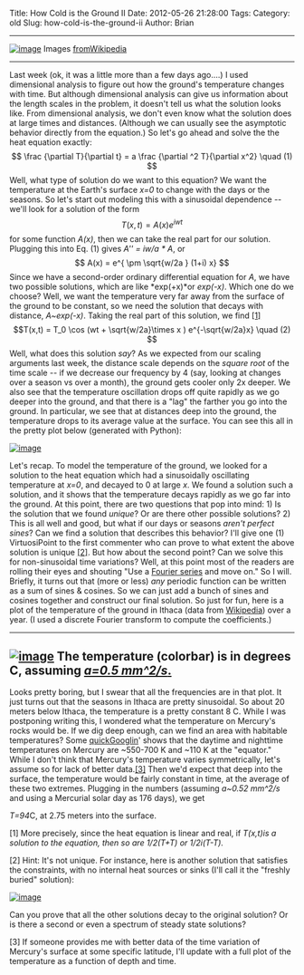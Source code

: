 Title: How Cold is the Ground II
Date: 2012-05-26 21:28:00
Tags: 
Category: old
Slug: how-cold-is-the-ground-ii
Author: Brian


  --------------------------------------------------------------------------------------------------------------------------------------------------------------------------------------------------------- -- --
  [![image](http://4.bp.blogspot.com/-NE8upI-YG1I/T8F4TvyfkyI/AAAAAAAAAA0/YmQ_KLlOseA/s200/mainImage.png)](http://4.bp.blogspot.com/-NE8upI-YG1I/T8F4TvyfkyI/AAAAAAAAAA0/YmQ_KLlOseA/s1600/mainImage.png)
  Images [from](http://en.wikipedia.org/wiki/File:Ithaca_Hemlock_Gorge.JPG)[Wikipedia](http://en.wikipedia.org/wiki/File:Mercury_in_color_-_Prockter07_centered.jpg)                                           
  --------------------------------------------------------------------------------------------------------------------------------------------------------------------------------------------------------- -- --

Last week (ok, it was a little more than a few days ago....) I used
dimensional analysis to figure out how the ground's temperature changes
with time. But although dimensional analysis can give us information
about the length scales in the problem, it doesn't tell us what the
solution looks like. From dimensional analysis, we don't even know what
the solution does at large times and distances. (Although we can usually
see the asymptotic behavior directly from the equation.) So let's go
ahead and solve the the heat equation exactly: $$ \frac {\partial
T}{\partial t} = a \frac {\partial ^2 T}{\partial x^2} \quad (1)
$$ Well, what type of solution do we want to this equation? We want the
temperature at the Earth's surface *x=0* to change with the days or the
seasons. So let's start out modeling this with a sinusoidal dependence
-- we'll look for a solution of the form $$ T(x,t) = A(x)e^{i wt} $$
for some function *A(x)*, then we can take the real part for our
solution. Plugging this into Eq. (1) gives *A'' = iw/a * A*, or $$ A(x)
= e^{ \pm \sqrt{w/2a } (1+i) x} $$ Since we have a second-order
ordinary differential equation for *A*, we have two possible solutions,
which are like *exp(+x)*or *exp(-x)*. Which one do we choose? Well, we
want the temperature very far away from the surface of the ground to be
constant, so we need the solution that decays with distance,
*A\~exp(-x)*. Taking the real part of this solution, we find
[[1]](#footnote-1) $$T(x,t) = T_0 \cos (wt + \sqrt{w/2a}\times x )
e^{-\sqrt{w/2a}x} \quad (2) $$ Well, what does this solution *say*?
As we expected from our scaling arguments last week, the distance scale
depends on the *square root* of the time scale -- if we decrease our
frequency by 4 (say, looking at changes over a season vs over a month),
the ground gets cooler only 2x deeper. We also see that the temperature
oscillation drops off quite rapidly as we go deeper into the ground, and
that there is a "lag" the farther you go into the ground. In particular,
we see that at distances deep into the ground, the temperature drops to
its average value at the surface. You can see this all in the pretty
plot below (generated with Python):

[![image](http://2.bp.blogspot.com/-sqMX0J6IxWE/T8FWTQUcMQI/AAAAAAAAAAM/_esX_l0VLjs/s400/SingleFrequency.png)](http://2.bp.blogspot.com/-sqMX0J6IxWE/T8FWTQUcMQI/AAAAAAAAAAM/_esX_l0VLjs/s1600/SingleFrequency.png)

Let's recap. To model the temperature of the ground, we looked for a
solution to the heat equation which had a sinusoidally oscillating
temperature at *x=0*, and decayed to 0 at large *x*. We found a solution
such a solution, and it shows that the temperature decays rapidly as we
go far into the ground. At this point, there are two questions that pop
into mind: 1) Is the solution that we found *unique*? Or are there other
possible solutions? 2) This is all well and good, but what if our days
or seasons *aren't perfect sines*? Can we find a solution that describes
this behavior? I'll give one (1) VirtuosiPoint to the first commenter
who can prove to what extent the above solution is unique
[[2]](#footnote-2). But how about the second point? Can we solve this
for non-sinusoidal time variations? Well, at this point most of the
readers are rolling their eyes and shouting "Use a [Fourier
series](http://en.wikipedia.org/wiki/Fourier_series) and move on." So I
will. Briefly, it turns out that (more or less) *any* periodic function
can be written as a sum of sines & cosines. So we can just add a bunch
of sines and cosines together and construct our final solution. So just
for fun, here is a plot of the temperature of the ground in Ithaca (data
from [Wikipedia](http://en.wikipedia.org/wiki/Ithaca,_New_York)) over a
year. (I used a discrete Fourier transform to compute the coefficients.)

  -----------------------------------------------------------------------------------------------------------------------------------------------------------------------------------------------------------
  [![image](http://4.bp.blogspot.com/-sYVDb4CwX9I/T8F4KNeQuqI/AAAAAAAAAAs/K12tb4CCrpc/s400/IthacaTemp.png)](http://4.bp.blogspot.com/-sYVDb4CwX9I/T8F4KNeQuqI/AAAAAAAAAAs/K12tb4CCrpc/s1600/IthacaTemp.png)
  The temperature (colorbar) is in degrees C, assuming [*a=0.5 mm^2/s*.](http://thevirtuosi.blogspot.com/2012/05/how-cold-is-ground.html)
  -----------------------------------------------------------------------------------------------------------------------------------------------------------------------------------------------------------

[](http://2.bp.blogspot.com/-hNPxXpFwZag/T8F30BJbujI/AAAAAAAAAAk/v6Y4pzilvao/s1600/IthacaTemp.png)

Looks pretty boring, but I swear that all the frequencies are in that
plot. It just turns out that the seasons in Ithaca are pretty
sinusoidal. So about 20 meters below Ithaca, the temperature is a pretty
constant 8 C. While I was postponing writing this, I wondered what the
temperature on Mercury's rocks would be. If we dig deep enough, can we
find an area with habitable temperatures? Some
[quick](http://hypertextbook.com/facts/2000/OlesyaNisanov.shtml)[Googlin](http://en.wikipedia.org/wiki/Mercury_%28planet%29#Surface_conditions_and_.22atmosphere.22_.28exosphere.29)'
shows that the daytime and nighttime temperatures on Mercury are
\~550-700 K and \~110 K at the "equator." While I don't think that
Mercury's temperature varies symmetrically, let's assume so for lack of
better data.[[3]](#footnote-3) Then we'd expect that deep into the
surface, the temperature would be fairly constant in time, at the
average of these two extremes. Plugging in the numbers (assuming
*a\~0.52 mm^2/s* and using a Mercurial solar day as 176 days), we get

*T=94*C, at 2.75 meters into the surface.

[1] More precisely, since the heat equation is linear and real, if
*T(x,t)*is a solution to the equation, then so are *1/2(T+T*)* or
*1/2i(T-T*).*

[2] Hint: It's not unique. For instance, here is another solution that
satisfies the constraints, with no internal heat sources or sinks (I'll
call it the "freshly buried" solution):

[![image](http://2.bp.blogspot.com/-KiwBKp4WarU/T8FdnaHDloI/AAAAAAAAAAY/naHre8kRVIQ/s320/buriedAlive.png)](http://2.bp.blogspot.com/-KiwBKp4WarU/T8FdnaHDloI/AAAAAAAAAAY/naHre8kRVIQ/s1600/buriedAlive.png)

Can you prove that all the other solutions decay to the original
solution? Or is there a second or even a spectrum of steady state
solutions?

[3] If someone provides me with better data of the time variation of
Mercury's surface at some specific latitude, I'll update with a full
plot of the temperature as a function of depth and time.
